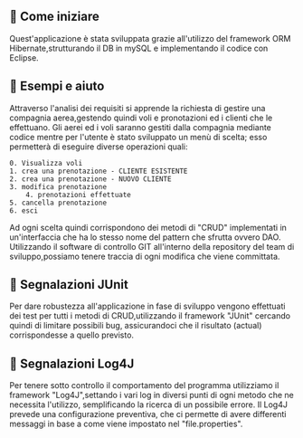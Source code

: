 ## :ledger: Come iniziare

Quest'applicazione è stata sviluppata grazie all'utilizzo del framework
ORM Hibernate,strutturando il DB in mySQL e implementando il codice con
Eclipse.

## :eyes: Esempi e aiuto

Attraverso l'analisi dei requisiti si apprende la richiesta di gestire una
compagnia aerea,gestendo quindi voli e pronotazioni ed i clienti che le
effettuano.
Gli aerei ed i voli saranno gestiti dalla compagnia mediante codice mentre
per l'utente è stato sviluppato un menù di scelta;
esso permetterà  di eseguire diverse operazioni quali:

    0. Visualizza voli
  	1. crea una prenotazione - CLIENTE ESISTENTE
    2. crea una prenotazione - NUOVO CLIENTE
  	3. modifica prenotazione
		4. prenotazioni effettuate
    5. cancella prenotazione
  	6. esci

Ad ogni scelta quindi corrispondono dei metodi di "CRUD" implementati
in un'interfaccia che ha lo stesso nome del pattern che sfrutta ovvero DAO.
Utilizzando il software di controllo GIT all'interno della repository del team
di sviluppo,possiamo tenere traccia di ogni modifica  che viene committata.



## :construction: Segnalazioni JUnit

Per dare robustezza all'applicazione in fase di sviluppo vengono
effettuati dei test per tutti i metodi di CRUD,utilizzando il framework "JUnit"
cercando quindi di limitare possibili bug, assicurandoci che  il risultato
(actual) corrispondesse a quello previsto.


## :construction: Segnalazioni Log4J

Per tenere sotto controllo il comportamento del programma
utilizziamo il framework "Log4J",settando i vari log in diversi punti di ogni
metodo che ne necessita l'utilizzo, semplificando la ricerca di un
possibile errore. Il Log4J prevede una configurazione preventiva,
che ci permette di avere differenti messaggi in base a come viene impostato
nel "file.properties".
